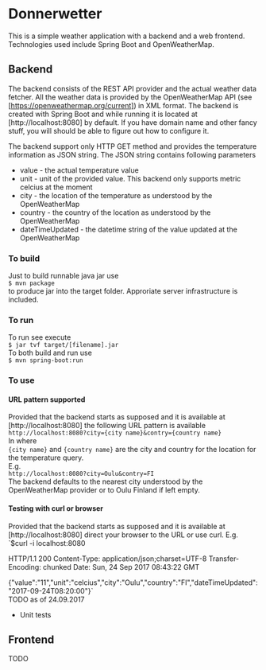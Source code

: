 # Donnerwetter
This is a simple weather application with a backend and a web frontend. Technologies used include Spring Boot and OpenWeatherMap.

## Backend
The backend consists of the REST API provider and the actual weather data fetcher. All
the weather data is provided by the OpenWeatherMap API (see [https://openweathermap.org/current])
in XML format. The backend is created with Spring Boot and while running it is located at [http://localhost:8080] by default. If you have
domain name and other fancy stuff, you will should be able to figure out how to configure it.

The backend support only HTTP GET method and provides the temperature information as JSON string. The JSON string contains following parameters
- value - the actual temperature value
- unit - unit of the provided value. This backend only supports metric celcius at the moment
- city - the location of the temperature as understood by the OpenWeatherMap
- country - the country of the location as understood by the OpenWeatherMap
- dateTimeUpdated - the datetime string of the value updated at the OpenWeatherMap

### To build
Just to build runnable java jar use  
`$ mvn package`  
to produce jar into the target folder. Approriate server infrastructure is included.
### To run
To run see execute  
`$ jar tvf target/[filename].jar`  
To both build and run use  
`$ mvn spring-boot:run`
### To use
#### URL pattern supported
Provided that the backend starts as supposed and it is available at [http://localhost:8080] the following URL pattern is available  
`http://localhost:8080?city={city name}&contry={country name}`  
In where  
`{city name}` and `{country name}` are the city and country for the location for the temperature query.  
E.g.  
`http://localhost:8080?city=Oulu&contry=FI`  
The backend defaults to the nearest city understood by the OpenWeatherMap provider or to Oulu Finland if left empty.
#### Testing with curl or browser
Provided that the backend starts as supposed and it is available at [http://localhost:8080] direct your browser to the URL or
use curl. E.g.  
`$curl -i localhost:8080

HTTP/1.1 200
Content-Type: application/json;charset=UTF-8
Transfer-Encoding: chunked
Date: Sun, 24 Sep 2017 08:43:22 GMT

{"value":"11","unit":"celcius","city":"Oulu","country":"FI","dateTimeUpdated":"2017-09-24T08:20:00"}`  
TODO as of 24.09.2017  
- Unit tests
## Frontend
TODO
